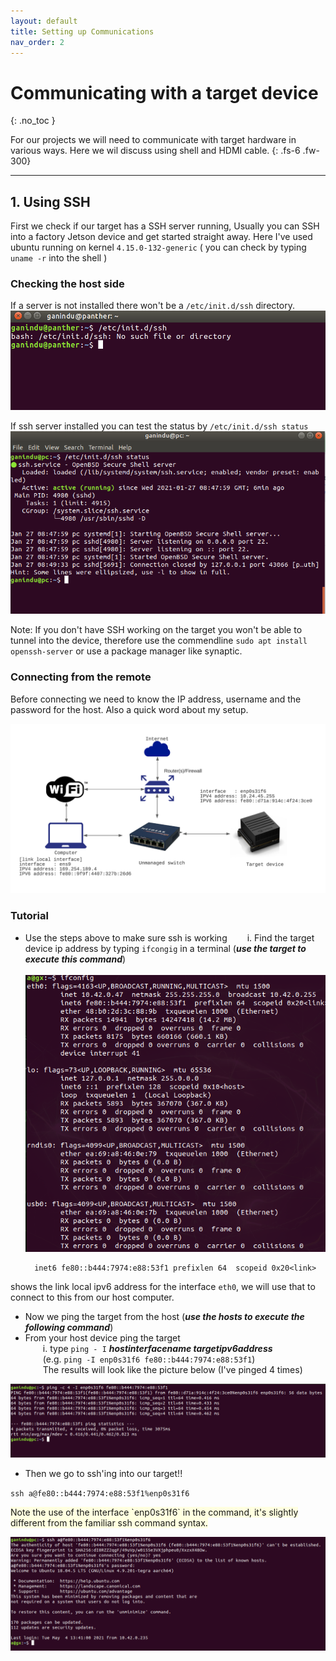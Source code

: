```yaml
---
layout: default
title: Setting up Communications
nav_order: 2
---
```


# Communicating with a target device
{: .no_toc }

For our projects we will need to communicate with target hardware in various ways. Here we wil discuss using shell and HDMI cable.
{: .fs-6 .fw-300}
<!--
## Table of contents 
{: .no_toc .text-delta}

1. TOC
{:toc}
-->
--- 
## 1. Using SSH
First we check if our target has a SSH server running, Usually you can SSH into a factory Jetson device and get started straight away. Here I've used ubuntu running on kernel `4.15.0-132-generic` ( you can check by typing  `uname -r` into the shell )

### Checking the host side 

If a server is not installed there won't be a `/etc/init.d/ssh` directory.  
![checking for SSH server](communication_setup/check-ssh-fail.png)

If ssh server installed you can test the status by `/etc/init.d/ssh status`
![SSH server running](communication_setup/check-ssh-ok.png)

Note: If you don't have SSH working on the target you won't be able to tunnel into the device, therefore use the commendline `sudo apt install openssh-server` or use a package manager like synaptic.

### Connecting from the remote  

Before connecting we need to know the IP address, username and the password for the host. Also a quick word about my setup. 

![My initial network setup](communication_setup/network_setup_1.png)

### Tutorial 

- Use the steps above to make sure ssh is working 
		  i. Find the target device ip address by typing `ifcongig` in a terminal (***use the target to execute this command***) <br>
		    	 ![find_target_ip](communication_setup/ifconfig_target.png)

		inet6 fe80::b444:7974:e88:53f1 prefixlen 64  scopeid 0x20<link>

shows the link local ipv6 address for the interface `eth0`, we will use that to connect to this from our host computer.

- Now we ping the target from the host (***use the hosts to execute the following command***)
- From your host device ping the target <br>
  i. type `ping - I` ***hostinterfacename targetipv6address*** <br>  (e.g. `ping -I enp0s31f6 fe80::b444:7974:e88:53f1`) <br>
  The results will look like the picture below (I've pinged 4 times)

![ping_target_from_host](communication_setup/ping_target_fom_host.png) 

- Then we go to ssh'ing into our target!! 

`ssh a@fe80::b444:7974:e88:53f1%enp0s31f6`


<span style="background-color:LightYellow">
Note the use of the interface `enp0s31f6` in the command, it's slightly different from the familiar ssh command syntax.  </span>



![ssh_target_from_host](communication_setup/ssh_target_from_host.png) 







